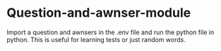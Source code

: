 # Question-and-awnser-module
Import a question and awnsers in the .env file and run the python file in python.
This is useful for learning tests or just random words.
